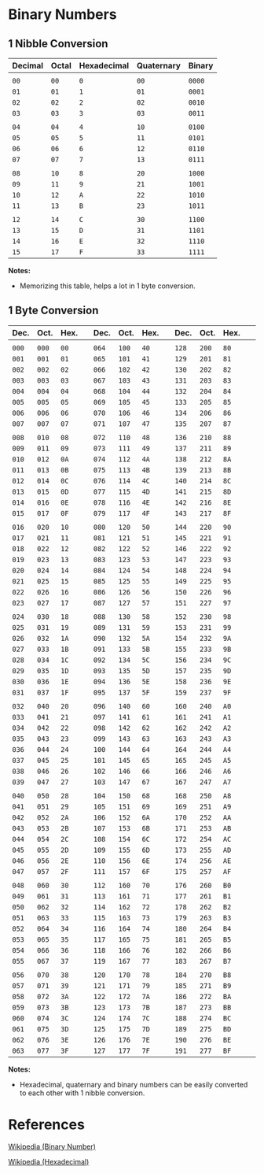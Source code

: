 # Binary Numbers

## 1 Nibble Conversion

|Decimal|Octal|Hexadecimal|Quaternary|Binary|
|-------|-----|-----------|----------|------|
|       |     |           |          |      |
|`00`   |`00` |`0`        |`00`      |`0000`|
|`01`   |`01` |`1`        |`01`      |`0001`|
|`02`   |`02` |`2`        |`02`      |`0010`|
|`03`   |`03` |`3`        |`03`      |`0011`|
|       |     |           |          |      |
|`04`   |`04` |`4`        |`10`      |`0100`|
|`05`   |`05` |`5`        |`11`      |`0101`|
|`06`   |`06` |`6`        |`12`      |`0110`|
|`07`   |`07` |`7`        |`13`      |`0111`|
|       |     |           |          |      |
|`08`   |`10` |`8`        |`20`      |`1000`|
|`09`   |`11` |`9`        |`21`      |`1001`|
|`10`   |`12` |`A`        |`22`      |`1010`|
|`11`   |`13` |`B`        |`23`      |`1011`|
|       |     |           |          |      |
|`12`   |`14` |`C`        |`30`      |`1100`|
|`13`   |`15` |`D`        |`31`      |`1101`|
|`14`   |`16` |`E`        |`32`      |`1110`|
|`15`   |`17` |`F`        |`33`      |`1111`|

**Notes:**

- Memorizing this table, helps a lot in 1 byte conversion.

## 1 Byte Conversion

|Dec. |Oct. |Hex.||Dec. |Oct. |Hex.||Dec. |Oct. |Hex.||Dec. |Oct. |Hex.|
|-----|-----|---|--|----|-----|---|--|----|-----|---|--|----|-----|----|
|     |     |    ||     |     |    ||     |     |    ||     |     |    |
|`000`|`000`|`00`||`064`|`100`|`40`||`128`|`200`|`80`||`192`|`300`|`C0`|
|`001`|`001`|`01`||`065`|`101`|`41`||`129`|`201`|`81`||`193`|`301`|`C1`|
|`002`|`002`|`02`||`066`|`102`|`42`||`130`|`202`|`82`||`194`|`302`|`C2`|
|`003`|`003`|`03`||`067`|`103`|`43`||`131`|`203`|`83`||`195`|`303`|`C3`|
|`004`|`004`|`04`||`068`|`104`|`44`||`132`|`204`|`84`||`196`|`304`|`C4`|
|`005`|`005`|`05`||`069`|`105`|`45`||`133`|`205`|`85`||`197`|`305`|`C5`|
|`006`|`006`|`06`||`070`|`106`|`46`||`134`|`206`|`86`||`198`|`306`|`C6`|
|`007`|`007`|`07`||`071`|`107`|`47`||`135`|`207`|`87`||`199`|`307`|`C7`|
|     |     |    ||     |     |    ||     |     |    ||     |     |    |
|`008`|`010`|`08`||`072`|`110`|`48`||`136`|`210`|`88`||`200`|`310`|`C8`|
|`009`|`011`|`09`||`073`|`111`|`49`||`137`|`211`|`89`||`201`|`311`|`C9`|
|`010`|`012`|`0A`||`074`|`112`|`4A`||`138`|`212`|`8A`||`202`|`312`|`CA`|
|`011`|`013`|`0B`||`075`|`113`|`4B`||`139`|`213`|`8B`||`203`|`313`|`CB`|
|`012`|`014`|`0C`||`076`|`114`|`4C`||`140`|`214`|`8C`||`204`|`314`|`CC`|
|`013`|`015`|`0D`||`077`|`115`|`4D`||`141`|`215`|`8D`||`205`|`315`|`CD`|
|`014`|`016`|`0E`||`078`|`116`|`4E`||`142`|`216`|`8E`||`206`|`316`|`CE`|
|`015`|`017`|`0F`||`079`|`117`|`4F`||`143`|`217`|`8F`||`207`|`317`|`CF`|
|     |     |    ||     |     |    ||     |     |    ||     |     |    |
|`016`|`020`|`10`||`080`|`120`|`50`||`144`|`220`|`90`||`208`|`320`|`D0`|
|`017`|`021`|`11`||`081`|`121`|`51`||`145`|`221`|`91`||`209`|`321`|`D1`|
|`018`|`022`|`12`||`082`|`122`|`52`||`146`|`222`|`92`||`210`|`322`|`D2`|
|`019`|`023`|`13`||`083`|`123`|`53`||`147`|`223`|`93`||`211`|`323`|`D3`|
|`020`|`024`|`14`||`084`|`124`|`54`||`148`|`224`|`94`||`212`|`324`|`D4`|
|`021`|`025`|`15`||`085`|`125`|`55`||`149`|`225`|`95`||`213`|`325`|`D5`|
|`022`|`026`|`16`||`086`|`126`|`56`||`150`|`226`|`96`||`214`|`326`|`D6`|
|`023`|`027`|`17`||`087`|`127`|`57`||`151`|`227`|`97`||`215`|`327`|`D7`|
|     |     |    ||     |     |    ||     |     |    ||     |     |    |
|`024`|`030`|`18`||`088`|`130`|`58`||`152`|`230`|`98`||`216`|`330`|`D8`|
|`025`|`031`|`19`||`089`|`131`|`59`||`153`|`231`|`99`||`217`|`331`|`D9`|
|`026`|`032`|`1A`||`090`|`132`|`5A`||`154`|`232`|`9A`||`218`|`332`|`DA`|
|`027`|`033`|`1B`||`091`|`133`|`5B`||`155`|`233`|`9B`||`219`|`333`|`DB`|
|`028`|`034`|`1C`||`092`|`134`|`5C`||`156`|`234`|`9C`||`220`|`334`|`DC`|
|`029`|`035`|`1D`||`093`|`135`|`5D`||`157`|`235`|`9D`||`221`|`335`|`DD`|
|`030`|`036`|`1E`||`094`|`136`|`5E`||`158`|`236`|`9E`||`222`|`336`|`DE`|
|`031`|`037`|`1F`||`095`|`137`|`5F`||`159`|`237`|`9F`||`223`|`337`|`DF`|
|     |     |    ||     |     |    ||     |     |    ||     |     |    |
|`032`|`040`|`20`||`096`|`140`|`60`||`160`|`240`|`A0`||`224`|`340`|`E0`|
|`033`|`041`|`21`||`097`|`141`|`61`||`161`|`241`|`A1`||`225`|`341`|`E1`|
|`034`|`042`|`22`||`098`|`142`|`62`||`162`|`242`|`A2`||`226`|`342`|`E2`|
|`035`|`043`|`23`||`099`|`143`|`63`||`163`|`243`|`A3`||`227`|`343`|`E3`|
|`036`|`044`|`24`||`100`|`144`|`64`||`164`|`244`|`A4`||`228`|`344`|`E4`|
|`037`|`045`|`25`||`101`|`145`|`65`||`165`|`245`|`A5`||`229`|`345`|`E5`|
|`038`|`046`|`26`||`102`|`146`|`66`||`166`|`246`|`A6`||`230`|`346`|`E6`|
|`039`|`047`|`27`||`103`|`147`|`67`||`167`|`247`|`A7`||`231`|`347`|`E7`|
|     |     |    ||     |     |    ||     |     |    ||     |     |    |
|`040`|`050`|`28`||`104`|`150`|`68`||`168`|`250`|`A8`||`232`|`350`|`E8`|
|`041`|`051`|`29`||`105`|`151`|`69`||`169`|`251`|`A9`||`233`|`351`|`E9`|
|`042`|`052`|`2A`||`106`|`152`|`6A`||`170`|`252`|`AA`||`234`|`352`|`EA`|
|`043`|`053`|`2B`||`107`|`153`|`6B`||`171`|`253`|`AB`||`235`|`353`|`EB`|
|`044`|`054`|`2C`||`108`|`154`|`6C`||`172`|`254`|`AC`||`236`|`354`|`EC`|
|`045`|`055`|`2D`||`109`|`155`|`6D`||`173`|`255`|`AD`||`237`|`355`|`ED`|
|`046`|`056`|`2E`||`110`|`156`|`6E`||`174`|`256`|`AE`||`238`|`356`|`EE`|
|`047`|`057`|`2F`||`111`|`157`|`6F`||`175`|`257`|`AF`||`239`|`357`|`EF`|
|     |     |    ||     |     |    ||     |     |    ||     |     |    |
|`048`|`060`|`30`||`112`|`160`|`70`||`176`|`260`|`B0`||`240`|`360`|`F0`|
|`049`|`061`|`31`||`113`|`161`|`71`||`177`|`261`|`B1`||`241`|`361`|`F1`|
|`050`|`062`|`32`||`114`|`162`|`72`||`178`|`262`|`B2`||`242`|`362`|`F2`|
|`051`|`063`|`33`||`115`|`163`|`73`||`179`|`263`|`B3`||`243`|`363`|`F3`|
|`052`|`064`|`34`||`116`|`164`|`74`||`180`|`264`|`B4`||`244`|`364`|`F4`|
|`053`|`065`|`35`||`117`|`165`|`75`||`181`|`265`|`B5`||`245`|`365`|`F5`|
|`054`|`066`|`36`||`118`|`166`|`76`||`182`|`266`|`B6`||`246`|`366`|`F6`|
|`055`|`067`|`37`||`119`|`167`|`77`||`183`|`267`|`B7`||`247`|`367`|`F7`|
|     |     |    ||     |     |    ||     |     |    ||     |     |    |
|`056`|`070`|`38`||`120`|`170`|`78`||`184`|`270`|`B8`||`248`|`370`|`F8`|
|`057`|`071`|`39`||`121`|`171`|`79`||`185`|`271`|`B9`||`249`|`371`|`F9`|
|`058`|`072`|`3A`||`122`|`172`|`7A`||`186`|`272`|`BA`||`250`|`372`|`FA`|
|`059`|`073`|`3B`||`123`|`173`|`7B`||`187`|`273`|`BB`||`251`|`373`|`FB`|
|`060`|`074`|`3C`||`124`|`174`|`7C`||`188`|`274`|`BC`||`252`|`374`|`FC`|
|`061`|`075`|`3D`||`125`|`175`|`7D`||`189`|`275`|`BD`||`253`|`375`|`FD`|
|`062`|`076`|`3E`||`126`|`176`|`7E`||`190`|`276`|`BE`||`254`|`376`|`FE`|
|`063`|`077`|`3F`||`127`|`177`|`7F`||`191`|`277`|`BF`||`255`|`377`|`FF`|


**Notes:**

- Hexadecimal, quaternary and binary numbers can be easily converted to each other with 1 nibble conversion.

# References

[Wikipedia (Binary Number)](https://en.wikipedia.org/wiki/Binary_number)

[Wikipedia (Hexadecimal)](https://en.wikipedia.org/wiki/Hexadecimal)
